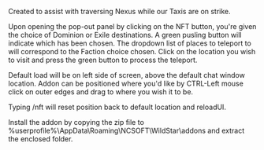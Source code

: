 Created to assist with traversing Nexus while our Taxis are on strike.

Upon opening the pop-out panel by clicking on the NFT button, you're given the choice of Dominion or Exile destinations.  A green pusling button will indicate which has been chosen.  The dropdown list of places to teleport to will correspond to the Faction choice chosen.  Click on the location you wish to visit and press the green button to process the teleport.

Default load will be on left side of screen, above the default chat window location. Addon can be positioned where you'd like by CTRL-Left mouse click on outer edges and drag to where you wish it to be.

Typing /nft will reset position back to default location and reloadUI.

Install the addon by copying the zip file to %userprofile%\AppData\Roaming\NCSOFT\WildStar\addons and extract the enclosed folder.
